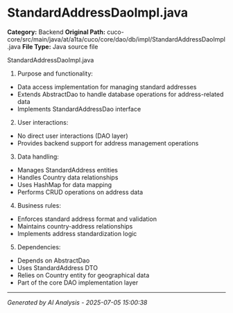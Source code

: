# StandardAddressDaoImpl.java

**Category:** Backend
**Original Path:** cuco-core/src/main/java/at/a1ta/cuco/core/dao/db/impl/StandardAddressDaoImpl.java
**File Type:** Java source file

StandardAddressDaoImpl.java
1. Purpose and functionality:
- Data access implementation for managing standard addresses
- Extends AbstractDao to handle database operations for address-related data
- Implements StandardAddressDao interface

2. User interactions:
- No direct user interactions (DAO layer)
- Provides backend support for address management operations

3. Data handling:
- Manages StandardAddress entities
- Handles Country data relationships
- Uses HashMap for data mapping
- Performs CRUD operations on address data

4. Business rules:
- Enforces standard address format and validation
- Maintains country-address relationships
- Implements address standardization logic

5. Dependencies:
- Depends on AbstractDao
- Uses StandardAddress DTO
- Relies on Country entity for geographical data
- Part of the core DAO implementation layer

---
*Generated by AI Analysis - 2025-07-05 15:00:38*
